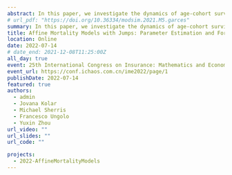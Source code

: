 ```yaml
---
abstract: In this paper, we investigate the dynamics of age-cohort survival curves under the assumption that the instantaneous mortality intensity is driven by an affine jump-diffusion (AJD) process. Advantages of an AJD specification of mortality dynamics include the availability of closed-form expressions for survival probabilities afforded by an affine mortality specification and the ease with which we can incorporate sudden positive and negative shocks in mortality dynamics, reflecting events such as wars, pandemics, and medical advancements. As we are interested in a term structure model of mortality rates, we propose a state-space approach to calibrate the parameters of the affine mortality process. The measurement equation is given by the affine representation of the age-cohort average force of mortality and the state-transition equation is given by a discretization of the continuous-time mortality intensity dynamics. Such approach results to consistent survival curves in the sense that forecasts of survival probabilities have the same parametric form as the fitted survival curves. The presence of jumps in the mortality intensity process implies that the state-transition equation is non-Gaussian. To this end, we propose a particle filter-based Markov chain Monte Carlo approach to estimate the model parameters. We illustrate our methodology by fitting one-factor Cox-Ingersoll-Ross and Blackburn-Sherris mortality models with asymmetric double exponential jumps to historical age-cohort mortality data from USA.
# url_pdf: "https://doi.org/10.36334/modsim.2021.M5.garces"
summary: In this paper, we investigate the dynamics of age-cohort survival curves under the assumption that the instantaneous mortality intensity is driven by an affine jump-diffusion (AJD) process.
title: Affine Mortality Models with Jumps: Parameter Estimation and Forecasting
location: Online
date: 2022-07-14
# date_end: 2021-12-08T11:25:00Z
all_day: true
event: 25th International Congress on Insurance: Mathematics and Economics
event_url: https://conf.ichaos.com.cn/ime2022/page/1
publishDate: 2022-07-14
featured: true
authors:
  - admin
  - Jovana Kolar
  - Michael Sherris
  - Francesco Ungolo
  - Yuxin Zhou
url_video: ""
url_slides: ""
url_code: ""

projects:
  - 2022-AffineMortalityModels
---
```

